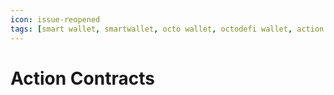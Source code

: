 ```yaml
---
icon: issue-reopened
tags: [smart wallet, smartwallet, octo wallet, octodefi wallet, action facet]
---
```


# Action Contracts

